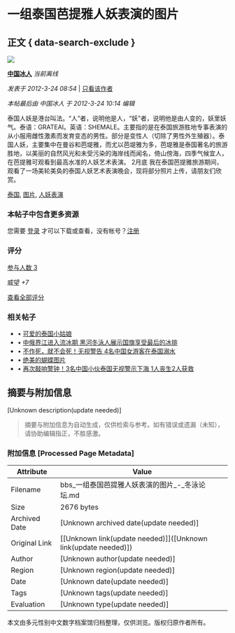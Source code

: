 # 一组泰国芭提雅人妖表演的图片

## 正文 { data-search-exclude }


![](static/image/common/hot_3.gif)

**[中国冰人](http://home.china-ws.org/space-uid-5361.html)** _当前离线_

_发表于 2012-3-24 08:54_ | [只看该作者](http://bbs.china-ws.org/forum.php?mod=viewthread&tid=452179&page=1&authorid=5361) 

_本帖最后由 中国冰人 于 2012-3-24 10:14 编辑_ 

泰国人妖是港台叫法。“人”者，说明他是人，“妖”者，说明他是由人变的，妖里妖气。泰语：GRATEAI。英语：SHEMALE。主要指的是在泰国旅游胜地专事表演的从小服用雌性激素而发育变态的男性。部分是变性人（切除了男性外生殖器）。泰国人妖，主要集中在曼谷和芭堤雅，而尤以芭堤雅为多，芭堤雅是泰国著名的旅游胜地，以美丽的自然风光和未受污染的海岸线而闻名，倚山傍海，四季气候宜人，在芭提雅可观看到最高水准的人妖艺术表演。 2月底 我在泰国芭提雅旅游期间，观看了一场美轮美奂的泰国人妖艺术表演晚会，现将部分照片上传，请朋友们欣赏。

[泰国](misc.php?mod=tag&id=6695 "泰国"), [图片](misc.php?mod=tag&id=3367 "图片"), [人妖表演](misc.php?mod=tag&id=8362 "人妖表演")

### **本帖子中包含更多资源**

您需要 [登录](member.php?mod=logging&action=login) 才可以下载或查看，没有帐号？[注册](member.php?mod=register "注册帐号")

### 评分

[参与人数 3](http://bbs.china-ws.org/forum.php?mod=misc&action=viewratings&tid=452179&pid=4378453 "查看全部评分")

威望 _+7_

[查看全部评分](http://bbs.china-ws.org/forum.php?mod=misc&action=viewratings&tid=452179&pid=4378453 "查看全部评分")

### 相关帖子

-   • [可爱的泰国小姑娘](http://bbs.china-ws.org/thread-725510-1-1.html "可爱的泰国小姑娘")
-   • [中俄界江进入流冰期 黑河冬泳人展示国旗享受最后的冰排](http://bbs.china-ws.org/thread-725937-1-1.html "中俄界江进入流冰期 黑河冬泳人展示国旗享受最后的冰排")
-   • [不作死，就不会死！无视警告 4名中国女游客在泰国溺水](http://bbs.china-ws.org/thread-730265-1-1.html "不作死，就不会死！无视警告 4名中国女游客在泰国溺水")
-   • [绝美的蝴蝶图片](http://bbs.china-ws.org/thread-730289-1-1.html "绝美的蝴蝶图片")
-   • [再次敲响警钟！3名中国小伙泰国无视警示下海 1人丧生2人获救](http://bbs.china-ws.org/thread-730385-1-1.html "再次敲响警钟！3名中国小伙泰国无视警示下海 1人丧生2人获救")
<!-- tcd_original_link http://bbs.china-ws.org/thread-452179-1-1.html -->


## 摘要与附加信息

<!-- tcd_abstract -->
[Unknown description(update needed)]
<!-- tcd_abstract_end -->

> 摘要与附加信息为自动生成，仅供检索与参考。如有错误或遗漏（未知），请协助编辑指正，不胜感激。

### 附加信息 [Processed Page Metadata]

| Attribute       | Value                                  |
|-----------------|----------------------------------------|
| Filename        | bbs_一组泰国芭提雅人妖表演的图片_-_冬泳论坛.md                             |
| Size            | 2676 bytes                           |
| Archived Date   | [Unknown archived date(update needed)]                             |
| Original Link   | [[Unknown link(update needed)]]([Unknown link(update needed)])                       |
| Author          | [Unknown author(update needed)]                               |
| Region          | [Unknown region(update needed)]                               |
| Date            | [Unknown date(update needed)]                                 |
| Tags            | [Unknown tags(update needed)]                                 |
| Evaluation            | [Unknown type(update needed)]                                 |
<!-- tcd_table_end -->

本文由多元性别中文数字档案馆归档整理，仅供浏览。版权归原作者所有。

